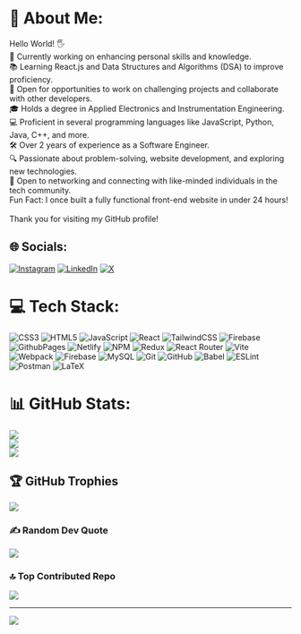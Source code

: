 # 💫 About Me:
Hello World! 🖐️<br>🌱 Currently working on enhancing personal skills and knowledge.<br>📚 Learning React.js and Data Structures and Algorithms (DSA) to improve proficiency.<br>💼 Open for opportunities to work on challenging projects and collaborate with other developers.<br>🎓 Holds a degree in Applied Electronics and Instrumentation Engineering.<br>💻 Proficient in several programming languages like JavaScript, Python, Java, C++, and more.<br>🛠️ Over 2 years of experience as a Software Engineer.<br>🔍 Passionate about problem-solving, website development, and exploring new technologies.<br>🤝 Open to networking and connecting with like-minded individuals in the tech community.<br>Fun Fact: I once built a fully functional front-end website in under 24 hours!<br><br>Thank you for visiting my GitHub profile!


## 🌐 Socials:
[![Instagram](https://img.shields.io/badge/Instagram-%23E4405F.svg?logo=Instagram&logoColor=white)](https://instagram.com/sag_lyf) [![LinkedIn](https://img.shields.io/badge/LinkedIn-%230077B5.svg?logo=linkedin&logoColor=white)](https://linkedin.com/in/sag-lyf) [![X](https://img.shields.io/badge/X-black.svg?logo=X&logoColor=white)](https://x.com/@sag_lyf) 

# 💻 Tech Stack:
![CSS3](https://img.shields.io/badge/css3-%231572B6.svg?style=for-the-badge&logo=css3&logoColor=white) ![HTML5](https://img.shields.io/badge/html5-%23E34F26.svg?style=for-the-badge&logo=html5&logoColor=white) ![JavaScript](https://img.shields.io/badge/javascript-%23323330.svg?style=for-the-badge&logo=javascript&logoColor=%23F7DF1E) ![React](https://img.shields.io/badge/react-%2320232a.svg?style=for-the-badge&logo=react&logoColor=%2361DAFB) ![TailwindCSS](https://img.shields.io/badge/tailwindcss-%2338B2AC.svg?style=for-the-badge&logo=tailwind-css&logoColor=white) ![Firebase](https://img.shields.io/badge/firebase-%23039BE5.svg?style=for-the-badge&logo=firebase) ![GithubPages](https://img.shields.io/badge/github%20pages-121013?style=for-the-badge&logo=github&logoColor=white) ![Netlify](https://img.shields.io/badge/netlify-%23000000.svg?style=for-the-badge&logo=netlify&logoColor=#00C7B7) ![NPM](https://img.shields.io/badge/NPM-%23CB3837.svg?style=for-the-badge&logo=npm&logoColor=white) ![Redux](https://img.shields.io/badge/redux-%23593d88.svg?style=for-the-badge&logo=redux&logoColor=white) ![React Router](https://img.shields.io/badge/React_Router-CA4245?style=for-the-badge&logo=react-router&logoColor=white) ![Vite](https://img.shields.io/badge/vite-%23646CFF.svg?style=for-the-badge&logo=vite&logoColor=white) ![Webpack](https://img.shields.io/badge/webpack-%238DD6F9.svg?style=for-the-badge&logo=webpack&logoColor=black) ![Firebase](https://img.shields.io/badge/firebase-a08021?style=for-the-badge&logo=firebase&logoColor=ffcd34) ![MySQL](https://img.shields.io/badge/mysql-4479A1.svg?style=for-the-badge&logo=mysql&logoColor=white) ![Git](https://img.shields.io/badge/git-%23F05033.svg?style=for-the-badge&logo=git&logoColor=white) ![GitHub](https://img.shields.io/badge/github-%23121011.svg?style=for-the-badge&logo=github&logoColor=white) ![Babel](https://img.shields.io/badge/Babel-F9DC3e?style=for-the-badge&logo=babel&logoColor=black) ![ESLint](https://img.shields.io/badge/ESLint-4B3263?style=for-the-badge&logo=eslint&logoColor=white) ![Postman](https://img.shields.io/badge/Postman-FF6C37?style=for-the-badge&logo=postman&logoColor=white) ![LaTeX](https://img.shields.io/badge/latex-%23008080.svg?style=for-the-badge&logo=latex&logoColor=white) 
# 📊 GitHub Stats:
![](https://github-readme-stats.vercel.app/api?username=Sagnik-Coder24&theme=dark&hide_border=false&include_all_commits=true&count_private=true)<br/>
![](https://github-readme-streak-stats.herokuapp.com/?user=Sagnik-Coder24&theme=dark&hide_border=false)<br/>
![](https://github-readme-stats.vercel.app/api/top-langs/?username=Sagnik-Coder24&theme=dark&hide_border=false&include_all_commits=true&count_private=true&layout=compact)

## 🏆 GitHub Trophies
![](https://github-profile-trophy.vercel.app/?username=Sagnik-Coder24&theme=radical&no-frame=false&no-bg=false&margin-w=4)

### ✍️ Random Dev Quote
![](https://quotes-github-readme.vercel.app/api?type=horizontal&theme=radical)

### 🔝 Top Contributed Repo
![](https://github-contributor-stats.vercel.app/api?username=Sagnik-Coder24&limit=5&theme=neon&combine_all_yearly_contributions=true)

---
[![](https://visitcount.itsvg.in/api?id=Sagnik-Coder24&icon=7&color=0)](https://visitcount.itsvg.in)

